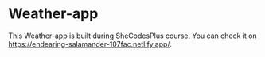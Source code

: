 # Weather-app
This Weather-app is built during SheCodesPlus course. You can check it on https://endearing-salamander-107fac.netlify.app/.
